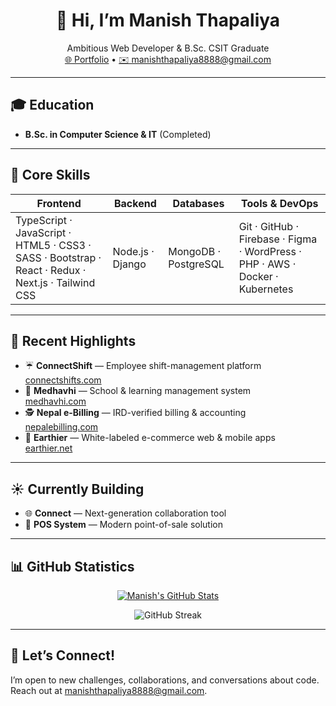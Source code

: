 <h1 align="center">👋 Hi, I’m Manish Thapaliya</h1>
<p align="center">
  Ambitious Web Developer & B.Sc. CSIT Graduate  
  <br>
  <a href="https://www.manishthapaliya.com.np/">🌐 Portfolio</a> •  
  <a href="mailto:manishthapaliya8888@gmail.com">✉️ manishthapaliya8888@gmail.com</a>
</p>

---

## 🎓 Education
- **B.Sc. in Computer Science & IT** (Completed)

---

## 🚀 Core Skills

| **Frontend**                    | **Backend**             | **Databases**        | **Tools & DevOps**              |
| ------------------------------- | ----------------------- | -------------------- | ------------------------------- |
| TypeScript · JavaScript · HTML5 · CSS3 · SASS · Bootstrap · React · Redux · Next.js · Tailwind CSS | Node.js · Django        | MongoDB · PostgreSQL    | Git · GitHub · Firebase · Figma · WordPress · PHP · AWS · Docker · Kubernetes |

---

## 🌙 Recent Highlights
- ☔ **ConnectShift** — Employee shift-management platform  
  [connectshifts.com](https://connectshifts.com/)  
- 🍔 **Medhavhi** — School & learning management system  
  [medhavhi.com](https://medhavhi.com/)  
- 🕵️ **Nepal e-Billing** — IRD-verified billing & accounting  
  [nepalebilling.com](https://nepalebilling.com/)  
- 🛒 **Earthier** — White-labeled e-commerce web & mobile apps  
  [earthier.net](https://earthier.net/)

---

## ☀️ Currently Building
- 🌐 **Connect** — Next-generation collaboration tool  
- 🚜 **POS System** — Modern point-of-sale solution  

---

## 📊 GitHub Statistics
<p align="center">
  <a href="https://github.com/manishthapaliya">
    <img alt="Manish's GitHub Stats" src="https://github-readme-stats.vercel.app/api?username=manishthapaliya&count_private=true&show_icons=true&theme=dark" />
  </a>
</p>
<p align="center">
  <img alt="GitHub Streak" src="https://github-readme-streak-stats.herokuapp.com/?user=manishthapaliya&theme=dark"/>
</p>

---

## 💬 Let’s Connect!
I’m open to new challenges, collaborations, and conversations about code.  
Reach out at [manishthapaliya8888@gmail.com](mailto:manishthapaliya8888@gmail.com).  
